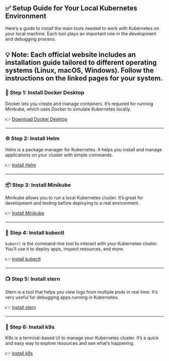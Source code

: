 ## ✅ Setup Guide for Your Local Kubernetes Environment

Here’s a guide to install the main tools needed to work with Kubernetes on your local machine. Each tool plays an important role in the development and debugging process.

💡 Note: Each official website includes an installation guide tailored to different operating systems (Linux, macOS, Windows). Follow the instructions on the linked pages for your system.
---

### 🐳 Step 1: Install Docker Desktop

Docker lets you create and manage containers. It’s required for running Minikube, which uses Docker to simulate Kubernetes locally.

👉 [Download Docker Desktop](https://www.docker.com/)

---

### ⚙️ Step 2: Install Helm

Helm is a package manager for Kubernetes. It helps you install and manage applications on your cluster with simple commands.

👉 [Install Helm](https://helm.sh/docs/intro/install/)

---

### 📦 Step 3: Install Minikube

Minikube allows you to run a local Kubernetes cluster. It’s great for development and testing before deploying to a real environment.

👉 [Install Minikube](https://minikube.sigs.k8s.io/docs/start/?arch=%2Flinux%2Fx86-64%2Fstable%2Fbinary+download)

---

### 📡 Step 4: Install kubectl

`kubectl` is the command-line tool to interact with your Kubernetes cluster. You’ll use it to deploy apps, inspect resources, and more.

👉 [Install kubectl](https://pwittrock.github.io/docs/tasks/tools/install-kubectl/)

---

### 📺 Step 5: Install stern

Stern is a tool that helps you view logs from multiple pods in real time. It’s very useful for debugging apps running in Kubernetes.

👉 [Install stern](https://github.com/stern/stern)

---

### 🧭 Step 6: Install k9s

K9s is a terminal-based UI to manage your Kubernetes cluster. It’s a quick and easy way to explore resources and see what’s happening.

👉 [Install k9s](https://k9scli.io/topics/install/)

